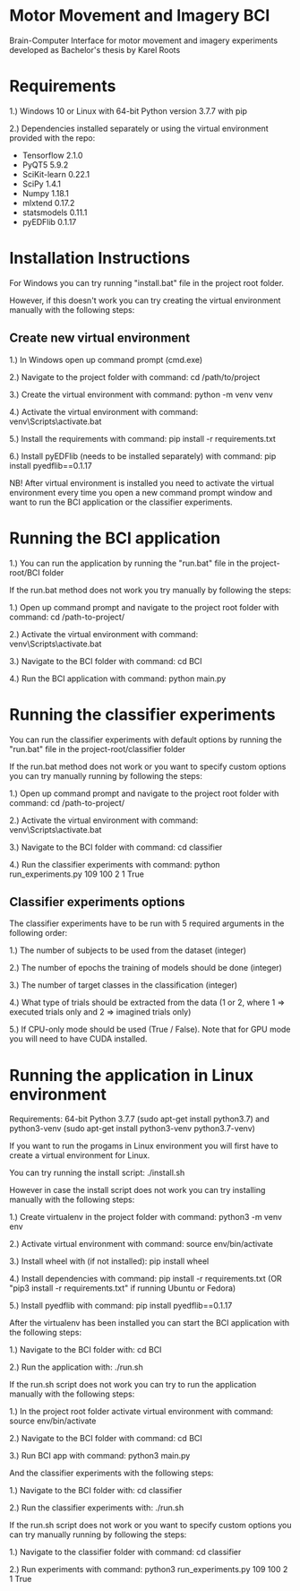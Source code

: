 # Motor Movement and Imagery BCI
Brain-Computer Interface for motor movement and imagery experiments developed as Bachelor's thesis by Karel Roots

# Requirements

1.) Windows 10 or Linux with 64-bit Python version 3.7.7 with pip

2.) Dependencies installed separately or using the virtual environment provided with the repo: 

* Tensorflow 2.1.0
* PyQT5 5.9.2
* SciKit-learn 0.22.1
* SciPy 1.4.1
* Numpy 1.18.1
* mlxtend 0.17.2
* statsmodels 0.11.1
* pyEDFlib 0.1.17

# Installation Instructions

For Windows you can try running "install.bat" file in the project root folder.

However, if this doesn't work you can try creating the virtual environment manually with the following steps:

## Create new virtual environment
1.) In Windows open up command prompt (cmd.exe)

2.) Navigate to the project folder with command: cd /path/to/project

3.) Create the virtual environment with command: python -m venv venv

4.) Activate the virtual environment with command: venv\Scripts\activate.bat

5.) Install the requirements with command: pip install -r requirements.txt

6.) Install pyEDFlib (needs to be installed separately) with command: pip install pyedflib==0.1.17

NB! After virtual environment is installed you need to activate the virtual environment every time you open a new command prompt window and want to run the BCI application or the classifier experiments.

# Running the BCI application
1.) You can run the application by running the "run.bat" file in the project-root/BCI folder

If the run.bat method does not work you try manually by following the steps:

1.) Open up command prompt and navigate to the project root folder with command: cd /path-to-project/

2.) Activate the virtual environment with command: venv\Scripts\activate.bat

3.) Navigate to the BCI folder with command: cd BCI

4.) Run the BCI application with command: python main.py

# Running the classifier experiments
You can run the classifier experiments with default options by running the "run.bat" file in the project-root/classifier folder

If the run.bat method does not work or you want to specify custom options you can try manually running by following the steps:

1.) Open up command prompt and navigate to the project root folder with command: cd /path-to-project/

2.) Activate the virtual environment with command: venv\Scripts\activate.bat

3.) Navigate to the BCI folder with command: cd classifier

4.) Run the classifier experiments with command: python run_experiments.py 109 100 2 1 True

## Classifier experiments options
The classifier experiments have to be run with 5 required arguments in the following order:

1.) The number of subjects to be used from the dataset (integer)

2.) The number of epochs the training of models should be done (integer)

3.) The number of target classes in the classification (integer)

4.) What type of trials should be extracted from the data (1 or 2, where 1 => executed trials only and 2 => imagined trials only)

5.) If CPU-only mode should be used (True / False). Note that for GPU mode you will need to have CUDA installed.

# Running the application in Linux environment
Requirements: 64-bit Python 3.7.7 (sudo apt-get install python3.7) and python3-venv (sudo apt-get install python3-venv python3.7-venv)

If you want to run the progams in Linux environment you will first have to create a virtual environment for Linux.

You can try running the install script: ./install.sh

However in case the install script does not work you can try installing manually with the following steps:

1.) Create virtualenv in the project folder with command: python3 -m venv env

2.) Activate virtual environment with command: source env/bin/activate

3.) Install wheel with (if not installed): pip install wheel

4.) Install dependencies with command: pip install -r requirements.txt (OR "pip3 install -r requirements.txt" if running Ubuntu or Fedora)

5.) Install pyedflib with command: pip install pyedflib==0.1.17

After the virtualenv has been installed you can start the BCI application with the following steps:

1.) Navigate to the BCI folder with: cd BCI

2.) Run the application with: ./run.sh

If the run.sh script does not work you can try to run the application manually with the following steps:

1.) In the project root folder activate virtual environment with command: source env/bin/activate

2.) Navigate to the BCI folder with command: cd BCI

3.) Run BCI app with command: python3 main.py

And the classifier experiments with the following steps:

1.) Navigate to the BCI folder with: cd classifier

2.) Run the classifier experiments with: ./run.sh

If the run.sh script does not work or you want to specify custom options you can try manually running by following the steps:

1.) Navigate to the classifier folder with command: cd classifier

2.) Run experiments with command: python3 run_experiments.py 109 100 2 1 True
